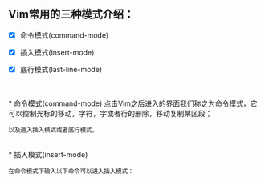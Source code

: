 ## Vim常用的三种模式介绍：
- [x] 命令模式(command-mode)
- [x] 插入模式(insert-mode)
- [x] 底行模式(last-line-mode)


<br>
<br>
* 命令模式(command-mode)
    点击Vim之后进入的界面我们称之为命令模式，它可以控制光标的移动，字符，字或者行的删除，移动复制某区段；
    
    以及进入插入模式或者底行模式。
    
 
 <br>   
* 插入模式(insert-mode)

    在命令模式下输入以下命令可以进入插入模式：
        

    
